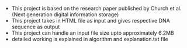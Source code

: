* This project is based on the research paper published by Church et al. (Next generation digital information storage)
* This project takes in HTML file as input and gives respective DNA sequence as output
* This project can handle an input file size upto approximately 6.2MB
* detailed working is explained in algorithm and explanation.txt file 
